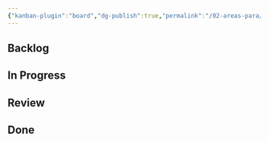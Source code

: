 ```yaml
---
{"kanban-plugin":"board","dg-publish":true,"permalink":"/02-areas-para/portfolio-github/dariobotas-github-io-project/","dgPassFrontmatter":true,"noteIcon":"child","created":"2025-10-16T17:55:24.826+01:00","updated":"2025-10-19T16:02:47.985+01:00"}
---
```



## Backlog



## In Progress



## Review



## Done





